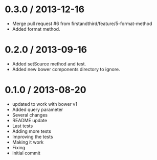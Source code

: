 
0.3.0 / 2013-12-16 
==================

 * Merge pull request #6 from firstandthird/feature/5-format-method
 * Added format method.

0.2.0 / 2013-09-16 
==================

  * Added setSource method and test.
  * Added new bower components directory to ignore.

0.1.0 / 2013-08-20 
==================

  * updated to work with bower v1
  * Added query parameter
  * Several changes
  * README update
  * Last tests
  * Adding more tests
  * Improving the tests
  * Making it work
  * Fixing
  * initial commit
